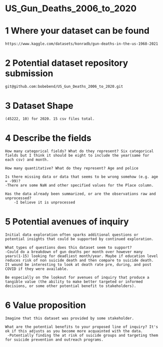 # US_Gun_Deaths_2006_to_2020

# 1 Where your dataset can be found
    https://www.kaggle.com/datasets/konradb/gun-deaths-in-the-us-1968-2021

# 2 Potential dataset repository submission
    git@github.com:bobebend/US_Gun_Deaths_2006_to_2020.git

# 3 Dataset Shape
    (45222, 10) for 2020. 15 csv files total.


# 4 Describe the fields
    How many categorical fields? What do they represent? Six categorical fields but I think it should be eight to include the year(same for each csv) and month.

    How many quantitative? What do they represent? Age and police

    Is there missing data or data that seems to be wrong somehow (e.g. age = -99)?
    -There are some NaN and other specified values for the Place column.

    Has the data already been summarized, or are the observations raw and unprocessed?
        -I believe it is unprocessed


# 5 Potential avenues of inquiry
    Initial data exploration often sparks additional questions or potential insights that could be supported by continued exploration.

    What types of questions does this dataset seem to support?
    -Could do a breakdown of gun deaths per month over however many years(1-15) looking for deadliest month/year. Maybe if education level reduces risk of non suicide death and then compare to suicide death. It wound be interesting to look at death rate pre, during, and post COVID if they were available.

    Be especially on the lookout for avenues of inquiry that produce a tangible value (the ability to make better targeted or informed decisions, or some other potential benefit to stakeholders).

# 6 Value proposition
    Imagine that this dataset was provided by some stakeholder.

    What are the potential benefits to your proposed line of inquiry? It's ok if this adjusts as you become more acquainted with the data.
     -Potentially finding the at risk of suicide groups and targeting them for suicide prevention and outreach programs.